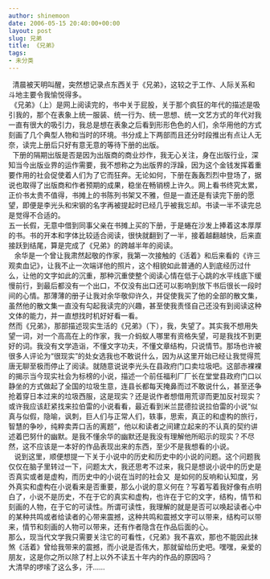 ```yaml
---
author: shinemoon
date: 2006-05-15 20:40:00+00:00
layout: post
slug: 兄弟
title: 《兄弟》
tags:
- 未分类
---
```


  清晨被天明叫醒，突然想记录点东西关于《兄弟》，这较之于工作、人际关系和斗地主要令我愉悦得多。  
 《兄弟》（上）是网上阅读完的，书中关于屁股，关于那个疯狂的年代的描述是吸引我的，那个在表象上统一服装、统一行为、统一思想、统一文艺方式的年代对我一直有很大的吸引力，我总是想在表象之后看到形形色色的人们，余华用他的方式刻画了几个典型人物和当时的环境。书分成上下两部而且还分时段推出有点让人无奈，读完上册后只好有意无意的等待下册的出版。  
  下册的隔期出版是否是因为出版商的商业炒作，我无心关注，身在出版行业，深知当今出版业界的运作需要，我不想称之为出版界的浮躁，因为这个金钱发挥着重要作用的社会促使着人们为了它而狂奔。无论如何，下册在轰轰烈烈中登场了，据说也取得了出版商和作者预期的成果，稳坐在畅销榜上许久。网上看书终究太累，正价书太贵不值得，书摊上的书陈列书架又不雅，但是一直还是有读完下册的愿望，即便是李光头和宋钢的名字再被提起时已经几乎被我忘却。书读一半不读完总是觉得不合适的。  
五一长假，无意中借到同事父亲在书摊上买的下册，于是蜷在沙发上捧着这本厚厚的书。书的开本和字体比较适合阅读，很快就翻到了一半，接着越翻越快，后来直接跃到结尾，算是完成了《兄弟》的跨越半年的阅读。  
   余华是一个曾让我肃然起敬的作家，我第一次接触的《活着》和后来看的《许三观卖血记》，让我不止一次端详他的照片，这个相貌如此普通的人到底经历过什么，让他的文字如此的沉重，那种沉重使整个阅读心情在低于心跳的水平线底下缓慢前行，到最后都没有一个出口，不仅没有出口还可以影响到放下书后很长一段时间的心情。那薄薄的册子让我对余华敬仰许久，并促使我买了他的全部的散文集，虽然他的散文集一直没有勾起我读完的兴趣，甚至使我责怪自己还没有到阅读这种文体的能力，并一直想找时机好好看一看。  
然而《兄弟》，那部描述现实生活的《兄弟》（下），我，失望了。其实我不想用失望一词，对一个高高在上的作家，我一介蚂蚁人哪里有资格失望，可是我找不到更好的词。我没有文学造诣，不懂文字功夫，不懂文章结构，只说情节。那场也许被很多人评论为“很现实”的处女选我也不敢说什么，因为从这里开始已经让我觉得荒唐无聊至极而停止了阅读。就随意说说李光头在县政府门口卖垃圾吧。这部赤裸裸的揭示当今现实社会为标榜的小说，描述一个前任福利厂厂长在堂堂县政府门口以静坐的方式做起了全国的垃圾生意，连县长都每天掩鼻而过不敢说什么，甚至还争抢着穿日本过来的垃圾西服，这是现实？还是说作者想借用荒谬而更加反衬现实？或许我应该赶紧找来拉伯雷的小说看看，最近看到米兰昆德拉说拉伯雷的小说“似真与似假，隐喻，讽刺，巨人们与正常人们，轶事，思索，真正的和虚构的旅行，智慧的争吵，纯粹卖弄口舌的离题”，他以和读者之间建立起来的不认真的契约讲述着巴努什的幽默。是我不懂余华的幽默还是我没有理解他所昭示的现实？不尽然，这不应该是一本好的作品表现出来的东西，至少不是我想看的小说。  
   说到这里，顺便想提一下关于小说中的历史和历史中的小说的问题。这个问题我仅仅在脑子里转过一下，问题太大，我还思考不过来，我只是想说小说中的历史是否真实或者是虚构，而历史中的小说在当时的社会又  是如何的反响和认知度，另外真实和虚构在小说看来是否重要，那么小说的意义何在？写着写着我好像有点明白了，小说不是历史，不在于它的真实和虚构，也许在于它的文字，结构，情节和刻画的人物，在于它的可读性。所谓可读性，我理解的就是是否可以唤起读者心中的某种共鸣或者给读者的心带来震撼，这种共鸣和震撼文字可以带来，结构可以带来，情节和刻画的人物可以带来，还有作者隐含在作品后面的心。  
那么，现当代文学我只需要关注它的可看性，《兄弟》我不喜欢，那也不能因此抹煞《活着》曾给我带来的震撼，而小说是否伟大，那就留给历史吧。嘿嘿，亲爱的朋友，这是你之所以除了村上以外不读五十年内的作品的原因吗？  
大清早的啰嗦了这么多，汗……  

